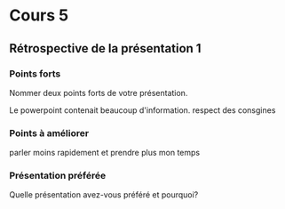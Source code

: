 # Cours 5
## Rétrospective de la présentation 1

### Points forts
Nommer deux points forts de votre présentation. 

Le powerpoint contenait beaucoup d'information.
respect des consgines

### Points à améliorer

parler moins rapidement et prendre plus mon temps


### Présentation préférée
Quelle présentation avez-vous préféré et pourquoi? 
